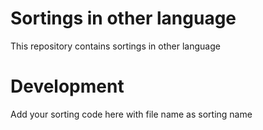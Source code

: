 # Sortings in other language
This repository contains sortings in other language

# Development
Add your sorting code here with file name as sorting name